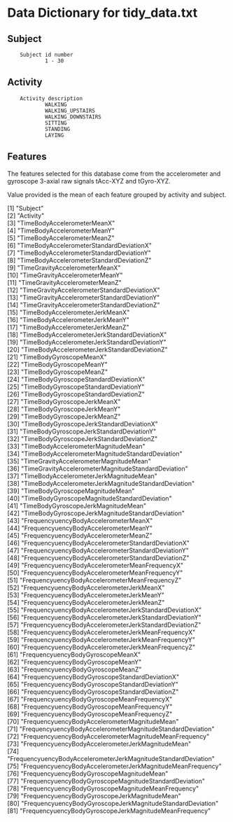 # Data Dictionary for tidy_data.txt

## Subject
        Subject id number
                1 - 30
                
## Activity
        Activity description
                WALKING
                WALKING_UPSTAIRS
                WALKING_DOWNSTAIRS
                SITTING
                STANDING
                LAYING
		
	   
## Features	   
The features selected for this database come from the accelerometer and gyroscope 3-axial raw signals tAcc-XYZ and tGyro-XYZ. 

Value provided is the mean of each feature grouped by activity and subject.

 [1] "Subject"                                                      
 [2] "Activity"                                                     
 [3] "TimeBodyAccelerometerMeanX"                                   
 [4] "TimeBodyAccelerometerMeanY"                                   
 [5] "TimeBodyAccelerometerMeanZ"                                   
 [6] "TimeBodyAccelerometerStandardDeviationX"                      
 [7] "TimeBodyAccelerometerStandardDeviationY"                      
 [8] "TimeBodyAccelerometerStandardDeviationZ"                      
 [9] "TimeGravityAccelerometerMeanX"                                
[10] "TimeGravityAccelerometerMeanY"                                
[11] "TimeGravityAccelerometerMeanZ"                                
[12] "TimeGravityAccelerometerStandardDeviationX"                   
[13] "TimeGravityAccelerometerStandardDeviationY"                   
[14] "TimeGravityAccelerometerStandardDeviationZ"                   
[15] "TimeBodyAccelerometerJerkMeanX"                               
[16] "TimeBodyAccelerometerJerkMeanY"                               
[17] "TimeBodyAccelerometerJerkMeanZ"                               
[18] "TimeBodyAccelerometerJerkStandardDeviationX"                  
[19] "TimeBodyAccelerometerJerkStandardDeviationY"                  
[20] "TimeBodyAccelerometerJerkStandardDeviationZ"                  
[21] "TimeBodyGyroscopeMeanX"                                       
[22] "TimeBodyGyroscopeMeanY"                                       
[23] "TimeBodyGyroscopeMeanZ"                                       
[24] "TimeBodyGyroscopeStandardDeviationX"                          
[25] "TimeBodyGyroscopeStandardDeviationY"                          
[26] "TimeBodyGyroscopeStandardDeviationZ"                          
[27] "TimeBodyGyroscopeJerkMeanX"                                   
[28] "TimeBodyGyroscopeJerkMeanY"                                   
[29] "TimeBodyGyroscopeJerkMeanZ"                                   
[30] "TimeBodyGyroscopeJerkStandardDeviationX"                      
[31] "TimeBodyGyroscopeJerkStandardDeviationY"                      
[32] "TimeBodyGyroscopeJerkStandardDeviationZ"                      
[33] "TimeBodyAccelerometerMagnitudeMean"                           
[34] "TimeBodyAccelerometerMagnitudeStandardDeviation"              
[35] "TimeGravityAccelerometerMagnitudeMean"                        
[36] "TimeGravityAccelerometerMagnitudeStandardDeviation"           
[37] "TimeBodyAccelerometerJerkMagnitudeMean"                       
[38] "TimeBodyAccelerometerJerkMagnitudeStandardDeviation"          
[39] "TimeBodyGyroscopeMagnitudeMean"                               
[40] "TimeBodyGyroscopeMagnitudeStandardDeviation"                  
[41] "TimeBodyGyroscopeJerkMagnitudeMean"                           
[42] "TimeBodyGyroscopeJerkMagnitudeStandardDeviation"              
[43] "FrequencyuencyBodyAccelerometerMeanX"                         
[44] "FrequencyuencyBodyAccelerometerMeanY"                         
[45] "FrequencyuencyBodyAccelerometerMeanZ"                         
[46] "FrequencyuencyBodyAccelerometerStandardDeviationX"            
[47] "FrequencyuencyBodyAccelerometerStandardDeviationY"            
[48] "FrequencyuencyBodyAccelerometerStandardDeviationZ"            
[49] "FrequencyuencyBodyAccelerometerMeanFrequencyX"                
[50] "FrequencyuencyBodyAccelerometerMeanFrequencyY"                
[51] "FrequencyuencyBodyAccelerometerMeanFrequencyZ"                
[52] "FrequencyuencyBodyAccelerometerJerkMeanX"                     
[53] "FrequencyuencyBodyAccelerometerJerkMeanY"                     
[54] "FrequencyuencyBodyAccelerometerJerkMeanZ"                     
[55] "FrequencyuencyBodyAccelerometerJerkStandardDeviationX"        
[56] "FrequencyuencyBodyAccelerometerJerkStandardDeviationY"        
[57] "FrequencyuencyBodyAccelerometerJerkStandardDeviationZ"        
[58] "FrequencyuencyBodyAccelerometerJerkMeanFrequencyX"            
[59] "FrequencyuencyBodyAccelerometerJerkMeanFrequencyY"            
[60] "FrequencyuencyBodyAccelerometerJerkMeanFrequencyZ"            
[61] "FrequencyuencyBodyGyroscopeMeanX"                             
[62] "FrequencyuencyBodyGyroscopeMeanY"                             
[63] "FrequencyuencyBodyGyroscopeMeanZ"                             
[64] "FrequencyuencyBodyGyroscopeStandardDeviationX"                
[65] "FrequencyuencyBodyGyroscopeStandardDeviationY"                
[66] "FrequencyuencyBodyGyroscopeStandardDeviationZ"                
[67] "FrequencyuencyBodyGyroscopeMeanFrequencyX"                    
[68] "FrequencyuencyBodyGyroscopeMeanFrequencyY"                    
[69] "FrequencyuencyBodyGyroscopeMeanFrequencyZ"                    
[70] "FrequencyuencyBodyAccelerometerMagnitudeMean"                 
[71] "FrequencyuencyBodyAccelerometerMagnitudeStandardDeviation"    
[72] "FrequencyuencyBodyAccelerometerMagnitudeMeanFrequency"        
[73] "FrequencyuencyBodyAccelerometerJerkMagnitudeMean"             
[74] "FrequencyuencyBodyAccelerometerJerkMagnitudeStandardDeviation"
[75] "FrequencyuencyBodyAccelerometerJerkMagnitudeMeanFrequency"    
[76] "FrequencyuencyBodyGyroscopeMagnitudeMean"                     
[77] "FrequencyuencyBodyGyroscopeMagnitudeStandardDeviation"        
[78] "FrequencyuencyBodyGyroscopeMagnitudeMeanFrequency"            
[79] "FrequencyuencyBodyGyroscopeJerkMagnitudeMean"                 
[80] "FrequencyuencyBodyGyroscopeJerkMagnitudeStandardDeviation"    
[81] "FrequencyuencyBodyGyroscopeJerkMagnitudeMeanFrequency"  
